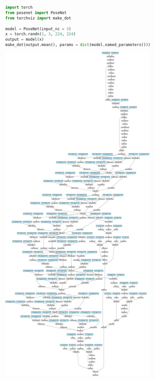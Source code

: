 

```python
import torch
from posenet import PoseNet
from torchviz import make_dot

model = PoseNet(input_nc = 3)
x = torch.randn(1, 3, 224, 224)
output = model(x)
make_dot(output.mean(), params = dict(model.named_parameters()))
```




![svg](output_0_0.svg)


